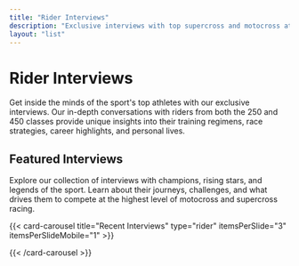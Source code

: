 ```yaml
---
title: "Rider Interviews"
description: "Exclusive interviews with top supercross and motocross athletes."
layout: "list"
---
```


# Rider Interviews

Get inside the minds of the sport's top athletes with our exclusive interviews. Our in-depth conversations with riders from both the 250 and 450 classes provide unique insights into their training regimens, race strategies, career highlights, and personal lives.

## Featured Interviews

Explore our collection of interviews with champions, rising stars, and legends of the sport. Learn about their journeys, challenges, and what drives them to compete at the highest level of motocross and supercross racing.

{{< card-carousel title="Recent Interviews" type="rider" itemsPerSlide="3" itemsPerSlideMobile="1" >}}
<!-- Content will be filled by the shortcode -->
{{< /card-carousel >}}